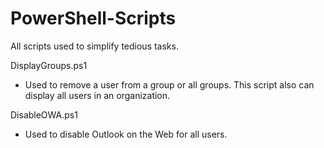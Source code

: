 # PowerShell-Scripts
All scripts used to simplify tedious tasks.

DisplayGroups.ps1

- Used to remove a user from a group or all groups. This script also can display all users in an organization.


DisableOWA.ps1

- Used to disable Outlook on the Web for all users.


